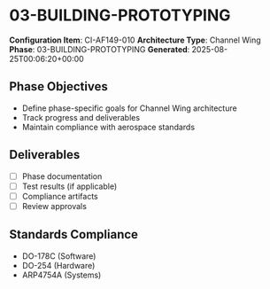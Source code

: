 # 03-BUILDING-PROTOTYPING

**Configuration Item**: CI-AF149-010
**Architecture Type**: Channel Wing
**Phase**: 03-BUILDING-PROTOTYPING
**Generated**: 2025-08-25T00:06:20+00:00

## Phase Objectives
- Define phase-specific goals for Channel Wing architecture
- Track progress and deliverables
- Maintain compliance with aerospace standards

## Deliverables
- [ ] Phase documentation
- [ ] Test results (if applicable)
- [ ] Compliance artifacts
- [ ] Review approvals

## Standards Compliance
- DO-178C (Software)
- DO-254 (Hardware)
- ARP4754A (Systems)
